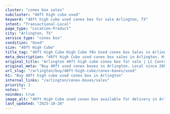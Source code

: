 ```yaml
---
cluster: "conex box sales"
subcluster: "40ft high cube used"
keyword: "40ft high cube used conex box for sale Arlington, TX"
intent: "Transactional-Local"
page_type: "Location-Product"
city: "Arlington, TX"
service_type: "conex box"
condition: "Used"
size: "40ft High Cube"
title_tag: "40ft High Cube High Cube Y8n Used conex box Sales in Arlington | LC Container"
meta_description: "40ft High Cube used conex box sales in Arlington. High cube containers with extra height. Fast delivery, competitive pricing. Serving conex boxes area. Quote ID: IJF. Call (214) 524-4168 for your free quote today."
original_title: "Arlington 40ft high cube conex box for sale | LC Container"
original_meta: "Buy 40ft used conex boxes in Arlington. Local since 2003. New & used inventory. Fast delivery. Get your free quote — call (214) 524-4168 today."
url_slug: "/arlington/buy/40ft-high-cube/conex-boxes/used"
h1: "Buy 40ft high cube used conex box in Arlington"
internal_links: "/arlington/conex-boxes/sales"
priority: 3
notes: ""
noindex: true
image_alt: "40ft High Cube used conex box available for delivery in Arlington"
last_updated: "2025-10-20"
---
```


<!-- TODO: Add unique city/inventory copy, images, and internal links here. -->
